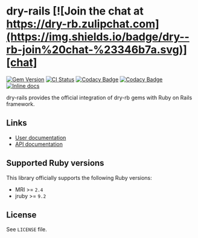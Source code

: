 [gem]: https://rubygems.org/gems/dry-rails
[actions]: https://github.com/dry-rb/dry-rails/actions
[codacy]: https://www.codacy.com/gh/dry-rb/dry-rails
[chat]: https://dry-rb.zulipchat.com
[inchpages]: http://inch-ci.org/github/dry-rb/dry-rails

# dry-rails [![Join the chat at https://dry-rb.zulipchat.com](https://img.shields.io/badge/dry--rb-join%20chat-%23346b7a.svg)][chat]

[![Gem Version](https://badge.fury.io/rb/dry-rails.svg)][gem]
[![CI Status](https://github.com/dry-rb/dry-rails/workflows/ci/badge.svg)][actions]
[![Codacy Badge](https://api.codacy.com/project/badge/Grade/d4677ea0c4c2497bb1af1b3ac31552f4)][codacy]
[![Codacy Badge](https://api.codacy.com/project/badge/Coverage/d4677ea0c4c2497bb1af1b3ac31552f4)][codacy]
[![Inline docs](http://inch-ci.org/github/dry-rb/dry-rails.svg?branch=master)][inchpages]

dry-rails provides the official integration of dry-rb gems with Ruby on Rails framework.
## Links

* [User documentation](http://dry-rb.org/gems/dry-rails)
* [API documentation](http://rubydoc.info/gems/dry-rails)

## Supported Ruby versions

This library officially supports the following Ruby versions:

* MRI >= `2.4`
* jruby >= `9.2`

## License

See `LICENSE` file.

